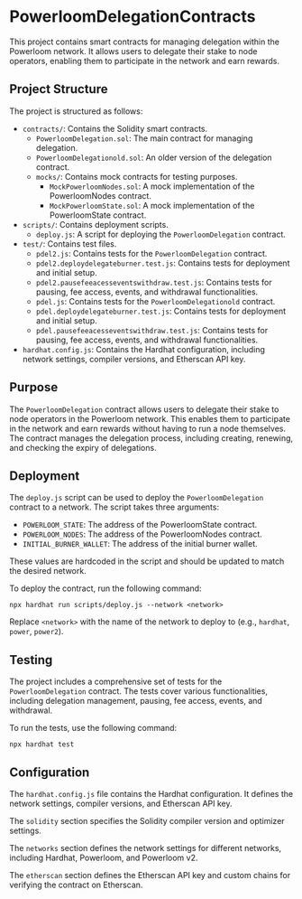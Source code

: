 # PowerloomDelegationContracts

This project contains smart contracts for managing delegation within the Powerloom network. It allows users to delegate their stake to node operators, enabling them to participate in the network and earn rewards.

## Project Structure

The project is structured as follows:

-   `contracts/`: Contains the Solidity smart contracts.
    -   `PowerloomDelegation.sol`: The main contract for managing delegation.
    -   `PowerloomDelegationold.sol`: An older version of the delegation contract.
    -   `mocks/`: Contains mock contracts for testing purposes.
        -   `MockPowerloomNodes.sol`: A mock implementation of the PowerloomNodes contract.
        -   `MockPowerloomState.sol`: A mock implementation of the PowerloomState contract.
-   `scripts/`: Contains deployment scripts.
    -   `deploy.js`: A script for deploying the `PowerloomDelegation` contract.
-   `test/`: Contains test files.
    -   `pdel2.js`: Contains tests for the `PowerloomDelegation` contract.
    -   `pdel2.deploydelegateburner.test.js`: Contains tests for deployment and initial setup.
    -   `pdel2.pausefeeacesseventswithdraw.test.js`: Contains tests for pausing, fee access, events, and withdrawal functionalities.
    -   `pdel.js`: Contains tests for the `PowerloomDelegationold` contract.
    -   `pdel.deploydelegateburner.test.js`: Contains tests for deployment and initial setup.
    -   `pdel.pausefeeacesseventswithdraw.test.js`: Contains tests for pausing, fee access, events, and withdrawal functionalities.
-   `hardhat.config.js`: Contains the Hardhat configuration, including network settings, compiler versions, and Etherscan API key.

## Purpose

The `PowerloomDelegation` contract allows users to delegate their stake to node operators in the Powerloom network. This enables them to participate in the network and earn rewards without having to run a node themselves. The contract manages the delegation process, including creating, renewing, and checking the expiry of delegations.

## Deployment

The `deploy.js` script can be used to deploy the `PowerloomDelegation` contract to a network. The script takes three arguments:

-   `POWERLOOM_STATE`: The address of the PowerloomState contract.
-   `POWERLOOM_NODES`: The address of the PowerloomNodes contract.
-   `INITIAL_BURNER_WALLET`: The address of the initial burner wallet.

These values are hardcoded in the script and should be updated to match the desired network.

To deploy the contract, run the following command:

```
npx hardhat run scripts/deploy.js --network <network>
```

Replace `<network>` with the name of the network to deploy to (e.g., `hardhat`, `power`, `power2`).

## Testing

The project includes a comprehensive set of tests for the `PowerloomDelegation` contract. The tests cover various functionalities, including delegation management, pausing, fee access, events, and withdrawal.

To run the tests, use the following command:

```
npx hardhat test
```

## Configuration

The `hardhat.config.js` file contains the Hardhat configuration. It defines the network settings, compiler versions, and Etherscan API key.

The `solidity` section specifies the Solidity compiler version and optimizer settings.

The `networks` section defines the network settings for different networks, including Hardhat, Powerloom, and Powerloom v2.

The `etherscan` section defines the Etherscan API key and custom chains for verifying the contract on Etherscan.
